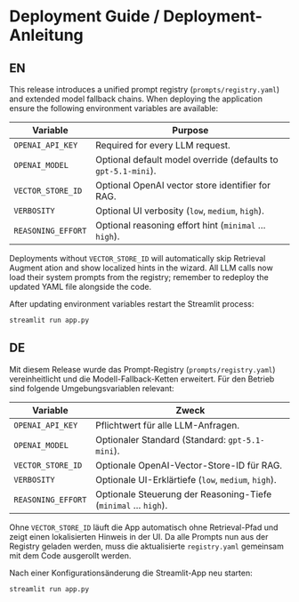# Deployment Guide / Deployment-Anleitung

## EN

This release introduces a unified prompt registry (`prompts/registry.yaml`) and
extended model fallback chains. When deploying the application ensure the
following environment variables are available:

| Variable | Purpose |
| --- | --- |
| `OPENAI_API_KEY` | Required for every LLM request. |
| `OPENAI_MODEL` | Optional default model override (defaults to `gpt-5.1-mini`). |
| `VECTOR_STORE_ID` | Optional OpenAI vector store identifier for RAG. |
| `VERBOSITY` | Optional UI verbosity (`low`, `medium`, `high`). |
| `REASONING_EFFORT` | Optional reasoning effort hint (`minimal` … `high`). |

Deployments without `VECTOR_STORE_ID` will automatically skip Retrieval Augment
ation and show localized hints in the wizard. All LLM calls now load their
system prompts from the registry; remember to redeploy the updated YAML file
alongside the code.

After updating environment variables restart the Streamlit process:

```bash
streamlit run app.py
```

## DE

Mit diesem Release wurde das Prompt-Registry (`prompts/registry.yaml`)
vereinheitlicht und die Modell-Fallback-Ketten erweitert. Für den Betrieb sind
folgende Umgebungsvariablen relevant:

| Variable | Zweck |
| --- | --- |
| `OPENAI_API_KEY` | Pflichtwert für alle LLM-Anfragen. |
| `OPENAI_MODEL` | Optionaler Standard (Standard: `gpt-5.1-mini`). |
| `VECTOR_STORE_ID` | Optionale OpenAI-Vector-Store-ID für RAG. |
| `VERBOSITY` | Optionale UI-Erklärtiefe (`low`, `medium`, `high`). |
| `REASONING_EFFORT` | Optionale Steuerung der Reasoning-Tiefe (`minimal` … `high`). |

Ohne `VECTOR_STORE_ID` läuft die App automatisch ohne Retrieval-Pfad und zeigt
einen lokalisierten Hinweis in der UI. Da alle Prompts nun aus der Registry
geladen werden, muss die aktualisierte `registry.yaml` gemeinsam mit dem Code
ausgerollt werden.

Nach einer Konfigurationsänderung die Streamlit-App neu starten:

```bash
streamlit run app.py
```
